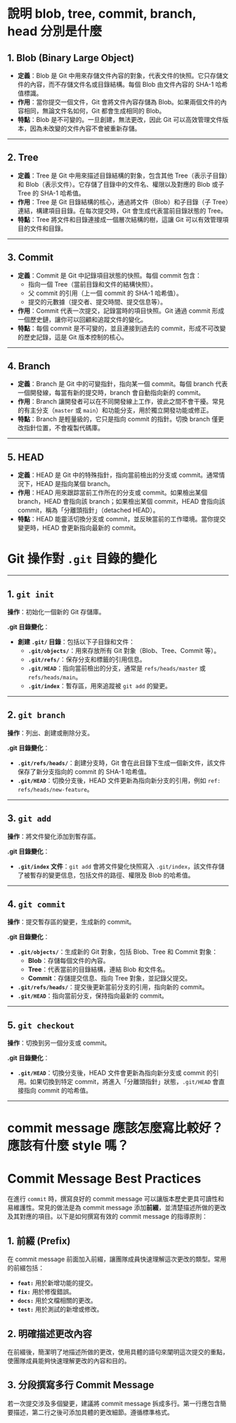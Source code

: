 # 說明 blob, tree, commit, branch, head 分別是什麼


## 1. Blob (Binary Large Object)
- **定義**：Blob 是 Git 中用來存儲文件內容的對象，代表文件的快照。它只存儲文件的內容，而不存儲文件名或目錄結構。每個 Blob 由文件內容的 SHA-1 哈希值標識。
- **作用**：當你提交一個文件，Git 會將文件內容存儲為 Blob。如果兩個文件的內容相同，無論文件名如何，Git 都會生成相同的 Blob。
- **特點**：Blob 是不可變的。一旦創建，無法更改，因此 Git 可以高效管理文件版本，因為未改變的文件內容不會被重新存儲。

---

## 2. Tree
- **定義**：Tree 是 Git 中用來描述目錄結構的對象，包含其他 Tree（表示子目錄）和 Blob（表示文件）。它存儲了目錄中的文件名、權限以及對應的 Blob 或子 Tree 的 SHA-1 哈希值。
- **作用**：Tree 是 Git 目錄結構的核心，通過將文件（Blob）和子目錄（子 Tree）連結，構建項目目錄。在每次提交時，Git 會生成代表當前目錄狀態的 Tree。
- **特點**：Tree 將文件和目錄連接成一個層次結構的樹，這讓 Git 可以有效管理項目的文件和目錄。

---

## 3. Commit
- **定義**：Commit 是 Git 中記錄項目狀態的快照。每個 commit 包含：
  - 指向一個 Tree（當前目錄和文件的結構快照）。
  - 父 commit 的引用（上一個 commit 的 SHA-1 哈希值）。
  - 提交的元數據（提交者、提交時間、提交信息等）。
- **作用**：Commit 代表一次提交，記錄當時的項目快照。Git 通過 commit 形成一個歷史鏈，讓你可以回顧和追蹤文件的變化。
- **特點**：每個 commit 是不可變的，並且連接到過去的 commit，形成不可改變的歷史記錄，這是 Git 版本控制的核心。

---

## 4. Branch
- **定義**：Branch 是 Git 中的可變指針，指向某一個 commit。每個 branch 代表一個開發線，每當有新的提交時，branch 會自動指向新的 commit。
- **作用**：Branch 讓開發者可以在不同開發線上工作，彼此之間不會干擾。常見的有主分支（`master` 或 `main`）和功能分支，用於獨立開發功能或修正。
- **特點**：Branch 是輕量級的，它只是指向 commit 的指針。切換 branch 僅更改指針位置，不會複製代碼庫。

---

## 5. HEAD
- **定義**：HEAD 是 Git 中的特殊指針，指向當前檢出的分支或 commit。通常情況下，HEAD 是指向某個 branch。
- **作用**：HEAD 用來跟踪當前工作所在的分支或 commit。如果檢出某個 branch，HEAD 會指向該 branch；如果檢出某個 commit，HEAD 會指向該 commit，稱為「分離頭指針」（detached HEAD）。
- **特點**：HEAD 能靈活切換分支或 commit，並反映當前的工作環境。當你提交變更時，HEAD 會更新指向最新的 commit。

# Git 操作對 `.git` 目錄的變化

---

## 1. `git init`
**操作**：初始化一個新的 Git 存儲庫。

**.git 目錄變化**：
- **創建 `.git/` 目錄**：包括以下子目錄和文件：
  - **`.git/objects/`**：用來存放所有 Git 對象（Blob、Tree、Commit 等）。
  - **`.git/refs/`**：保存分支和標籤的引用信息。
  - **`.git/HEAD`**：指向當前檢出的分支，通常是 `refs/heads/master` 或 `refs/heads/main`。
  - **`.git/index`**：暫存區，用來追蹤被 `git add` 的變更。

---

## 2. `git branch`
**操作**：列出、創建或刪除分支。

**.git 目錄變化**：
- **`.git/refs/heads/`**：創建分支時，Git 會在此目錄下生成一個新文件，該文件保存了新分支指向的 commit 的 SHA-1 哈希值。
- **`.git/HEAD`**：切換分支後，HEAD 文件更新為指向新分支的引用，例如 `ref: refs/heads/new-feature`。

---

## 3. `git add`
**操作**：將文件變化添加到暫存區。

**.git 目錄變化**：
- **`.git/index` 文件**：`git add` 會將文件變化快照寫入 `.git/index`，該文件存儲了被暫存的變更信息，包括文件的路徑、權限及 Blob 的哈希值。

---

## 4. `git commit`
**操作**：提交暫存區的變更，生成新的 commit。

**.git 目錄變化**：
- **`.git/objects/`**：生成新的 Git 對象，包括 Blob、Tree 和 Commit 對象：
  - **Blob**：存儲每個文件的內容。
  - **Tree**：代表當前的目錄結構，連結 Blob 和文件名。
  - **Commit**：存儲提交信息、指向 Tree 對象，並記錄父提交。
- **`.git/refs/heads/`**：提交後更新當前分支的引用，指向新的 commit。
- **`.git/HEAD`**：指向當前分支，保持指向最新的 commit。

---

## 5. `git checkout`
**操作**：切換到另一個分支或 commit。

**.git 目錄變化**：
- **`.git/HEAD`**：切換分支後，HEAD 文件會更新為指向新分支或 commit 的引用。如果切換到特定 commit，將進入「分離頭指針」狀態，`.git/HEAD` 會直接指向 commit 的哈希值。

---


# commit message 應該怎麼寫比較好？應該有什麼 style 嗎？

# Commit Message Best Practices

在進行 `commit` 時，撰寫良好的 commit message 可以讓版本歷史更具可讀性和易維護性。常見的做法是為 commit message 添加**前綴**，並清楚描述所做的更改及其對應的項目。以下是如何撰寫有效的 commit message 的指導原則：

## 1. 前綴 (Prefix)

在 commit message 前面加入前綴，讓團隊成員快速理解這次更改的類型。常用的前綴包括：

- **`feat:`** 用於新增功能的提交。
- **`fix:`** 用於修復錯誤。
- **`docs:`** 用於文檔相關的更改。
- **`test:`** 用於測試的新增或修改。


## 2. 明確描述更改內容

在前綴後，簡潔明了地描述所做的更改，使用具體的語句來闡明這次提交的重點，使團隊成員能夠快速理解更改的內容和目的。

## 3. 分段撰寫多行 Commit Message

若一次提交涉及多個變更，建議將 commit message 拆成多行。第一行應包含簡要描述，第二行之後可添加具體的更改細節。遵循標準格式。





